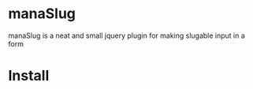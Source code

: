 # manaSlug
manaSlug is a neat and small jquery plugin for making slugable input in a form

# Install
